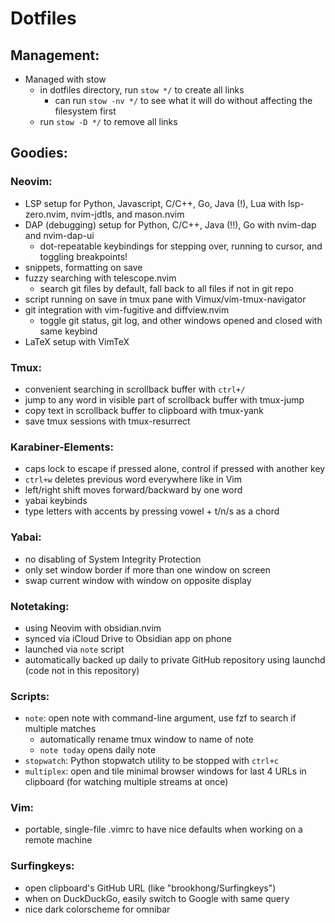 # Dotfiles

## Management:

- Managed with stow
  - in dotfiles directory, run `stow */` to create all links
    - can run `stow -nv */` to see what it will do without affecting the filesystem first
  - run `stow -D */` to remove all links

## Goodies:

### Neovim:

- LSP setup for Python, Javascript, C/C++, Go, Java (!), Lua with lsp-zero.nvim, nvim-jdtls, and mason.nvim
- DAP (debugging) setup for Python, C/C++, Java (!!), Go with nvim-dap and nvim-dap-ui
  - dot-repeatable keybindings for stepping over, running to cursor, and toggling breakpoints!
- snippets, formatting on save
- fuzzy searching with telescope.nvim
  - search git files by default, fall back to all files if not in git repo
- script running on save in tmux pane with Vimux/vim-tmux-navigator
- git integration with vim-fugitive and diffview.nvim
  - toggle git status, git log, and other windows opened and closed with same keybind
- LaTeX setup with VimTeX

### Tmux:

- convenient searching in scrollback buffer with `ctrl+/`
- jump to any word in visible part of scrollback buffer with tmux-jump
- copy text in scrollback buffer to clipboard with tmux-yank
- save tmux sessions with tmux-resurrect

### Karabiner-Elements:

- caps lock to escape if pressed alone, control if pressed with another key
- `ctrl+w` deletes previous word everywhere like in Vim
- left/right shift moves forward/backward by one word
- yabai keybinds
- type letters with accents by pressing vowel + t/n/s as a chord

### Yabai:

- no disabling of System Integrity Protection
- only set window border if more than one window on screen
- swap current window with window on opposite display

### Notetaking:

- using Neovim with obsidian.nvim
- synced via iCloud Drive to Obsidian app on phone
- launched via `note` script
- automatically backed up daily to private GitHub repository using launchd (code not in this repository)

### Scripts:

- `note`: open note with command-line argument, use fzf to search if multiple matches
  - automatically rename tmux window to name of note
  - `note today` opens daily note
- `stopwatch`: Python stopwatch utility to be stopped with `ctrl+c`
- `multiplex`: open and tile minimal browser windows for last 4 URLs in clipboard (for watching multiple streams at once)

### Vim:

- portable, single-file .vimrc to have nice defaults when working on a remote machine

### Surfingkeys:

- open clipboard's GitHub URL (like "brookhong/Surfingkeys")
- when on DuckDuckGo, easily switch to Google with same query
- nice dark colorscheme for omnibar
